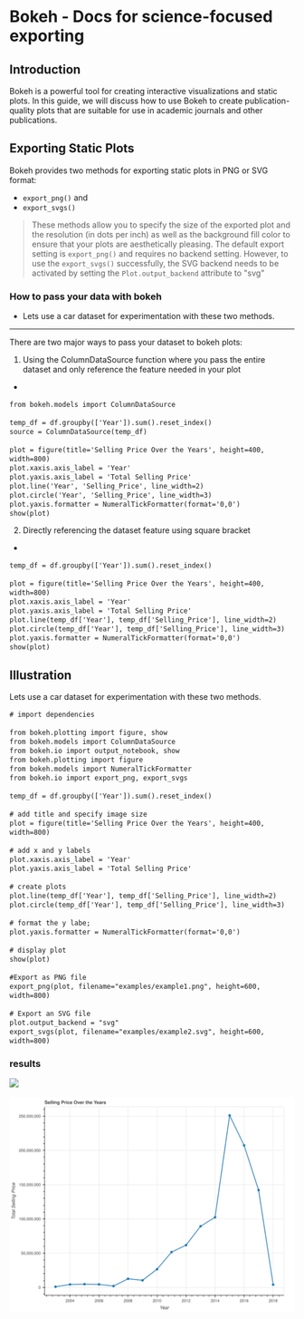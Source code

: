 # Bokeh - Docs for science-focused exporting

## Introduction
Bokeh is a powerful tool for creating interactive visualizations and static plots. In this guide, we will discuss how to use Bokeh to create publication-quality plots that are suitable for use in academic journals and other publications. 

## Exporting Static Plots
Bokeh provides two methods for exporting static plots in PNG or SVG format: 
- `export_png()` and 
- `export_svgs()`

> These methods allow you to specify the size of the exported plot and the resolution (in dots per inch) as well as the background fill color to ensure that your plots are aesthetically pleasing.
The default export setting is `export_png()` and requires no backend setting. However, to use the `export_svgs()` successfully, the SVG backend needs to be activated by setting the 
`Plot.output_backend` attribute to "svg"

### How to pass your data with bokeh
- Lets use a car dataset for experimentation with these two methods.
---------------------------------

There are two major ways to pass your dataset to bokeh plots:
1. Using the ColumnDataSource function where you pass the entire dataset and only reference the feature needed in your plot
-
    
    from bokeh.models import ColumnDataSource

    temp_df = df.groupby(['Year']).sum().reset_index()
    source = ColumnDataSource(temp_df)

    plot = figure(title='Selling Price Over the Years', height=400, width=800)
    plot.xaxis.axis_label = 'Year'
    plot.yaxis.axis_label = 'Total Selling Price'
    plot.line('Year', 'Selling_Price', line_width=2)
    plot.circle('Year', 'Selling_Price', line_width=3)
    plot.yaxis.formatter = NumeralTickFormatter(format='0,0')
    show(plot)

2. Directly referencing the dataset feature using square bracket 
-
    
    temp_df = df.groupby(['Year']).sum().reset_index()

    plot = figure(title='Selling Price Over the Years', height=400, width=800)
    plot.xaxis.axis_label = 'Year'
    plot.yaxis.axis_label = 'Total Selling Price'
    plot.line(temp_df['Year'], temp_df['Selling_Price'], line_width=2)
    plot.circle(temp_df['Year'], temp_df['Selling_Price'], line_width=3)
    plot.yaxis.formatter = NumeralTickFormatter(format='0,0')
    show(plot)


## Illustration
Lets use a car dataset for experimentation with these two methods.

    # import dependencies

	from bokeh.plotting import figure, show
	from bokeh.models import ColumnDataSource
	from bokeh.io import output_notebook, show
	from bokeh.plotting import figure
	from bokeh.models import NumeralTickFormatter
	from bokeh.io import export_png, export_svgs

	temp_df = df.groupby(['Year']).sum().reset_index()

    # add title and specify image size
	plot = figure(title='Selling Price Over the Years', height=400, width=800)

    # add x and y labels
	plot.xaxis.axis_label = 'Year'
	plot.yaxis.axis_label = 'Total Selling Price'

    # create plots
	plot.line(temp_df['Year'], temp_df['Selling_Price'], line_width=2)
	plot.circle(temp_df['Year'], temp_df['Selling_Price'], line_width=3)

    # format the y labe;
	plot.yaxis.formatter = NumeralTickFormatter(format='0,0')

    # display plot
	show(plot)

    #Export as PNG file
	export_png(plot, filename="examples/example1.png", height=600, width=800)

    # Export an SVG file
    plot.output_backend = "svg"
    export_svgs(plot, filename="examples/example2.svg", height=600, width=800)


### results
![](examples/example1.png)

![](examples/example2.svg)






